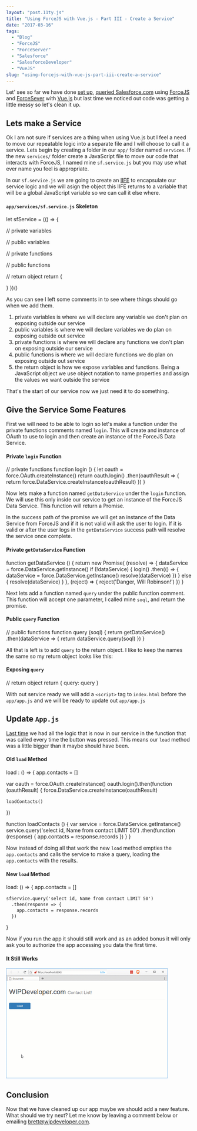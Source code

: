 ```yaml
---
layout: "post.11ty.js"
title: "Using ForceJS with Vue.js - Part III - Create a Service"
date: "2017-03-16"
tags: 
  - "Blog"
  - "ForceJS"
  - "ForceServer"
  - "Salesforce"
  - "SalesforceDeveloper"
  - "VueJS"
slug: "using-forcejs-with-vue-js-part-iii-create-a-service"
---
```


Let' see so far we have done [set up](/2017/03/14/using-forcejs-with-vue-js/), [queried Salesforce.com](/2017/03/15/using-forcejs-with-vue-js-part-ii-first-call/) using [ForceJS](https://github.com/ccoenraets/forcejs) and [ForceSever](https://github.com/ccoenraets/force-server) with [Vue.js](https://vuejs.org/) but last time we noticed out code was getting a little messy so let's clean it up.

## Lets make a Service

Ok I am not sure if services are a thing when using Vue.js but I feel a need to move our repeatable logic into a separate file and I will choose to call it a service. Lets begin by creating a folder in our `app/` folder named `services`. If the new `services/` folder create a JavaScript file to move our code that interacts with ForceJS, I named mine `sf.service.js` but you may use what ever name you feel is appropriate.

In our `sf.service.js` we are going to create an [IIFE](https://en.wikipedia.org/wiki/Immediately-invoked_function_expression) to encapsulate our service logic and we will asign the object this IIFE returns to a variable that will be a global JavaScript variable so we can call it else where.

#### `app/services/sf.service.js` Skeleton

let sfService = (() => {

  // private variables

  // public variables

  // private functions

  // public functions

  // return object
  return {
   
  }
})()

As you can see I left some comments in to see where things should go when we add them.

1. private variables is where we will declare any variable we don't plan on exposing outside our service
2. public variables is where we will declare variables we do plan on exposing outside out service
3. private functions is where we will declare any functions we don't plan on exposing outside our service
4. public functions is where we will declare functions we do plan on exposing outside out service
5. the return object is how we expose variables and functions. Being a JavaScript object we use object notation to name properties and assign the values we want outside the service

That's the start of our service now we just need it to do something.

## Give the Service Some Features

First we will need to be able to login so let's make a function under the private functions comments named `login`. This will create and instance of OAuth to use to login and then create an instance of the ForceJS Data Service.

#### Private `login` Function

// private functions
function login () {
  let oauth = force.OAuth.createInstance()
  return oauth.login()
    .then(oauthResult => {
      return force.DataService.createInstance(oauthResult)
    })
}

Now lets make a function named `getDataService` under the `login` function. We will use this only inside our service to get an instance of the ForceJS Data Service. This function will return a Promise.

In the success path of the promise we will get an instance of the Data Service from ForceJS and if it is not valid will ask the user to login. If it is valid or after the user logs in the `getDataService` success path will resolve the service once complete.

#### Private `getDataService` Function

function getDataService () {
  return new Promise(
    (resolve) => {
      dataService = force.DataService.getInstance()
      if (!dataService) {
        login()
          .then(() => {
            dataService = force.DataService.getInstance()
            resolve(dataService)
          })
      } else {
        resolve(dataService)
      }
    },
    (reject) => {
      reject('Danger, Will Robinson!')
    })
}

Next lets add a function named `query` under the public function comment. This function will accept one parameter, I called mine `soql`, and return the promise.

#### Public `query` Function

// public functions
function query (soql) {
  return getDataService()
    .then(dataService => {
      return dataService.query(soql)
    })
}

All that is left is to add `query` to the return object. I like to keep the names the same so my return object looks like this:

#### Exposing `query`

// return object
return {
  query: query
}

With out service ready we will add a `<script>` tag to `index.html` before the `app/app.js` and we will be ready to update out `app/app.js`

## Update `App.js`

[Last time](/2017/03/15/using-forcejs-with-vue-js-part-ii-first-call/) we had all the logic that is now in our service in the function that was called every time the button was pressed. This means our `load` method was a little bigger than it maybe should have been.

#### Old `load` Method

load : () => {
  app.contacts = \[\]

  var oauth = force.OAuth.createInstance()
  oauth.login().then(function (oauthResult) {
    force.DataService.createInstance(oauthResult)

    loadContacts()
  })

  function loadContacts () {
    var service = force.DataService.getInstance()
    service.query('select id, Name from contact LIMIT 50')
      .then(function (response) {
        app.contacts = response.records
      })
  }
}

Now instead of doing all that work the new `load` method empties the `app.contacts` and calls the service to make a query, loading the `app.contacts` with the results.

#### New `load` Method

load: () => {
    app.contacts = \[\]

    sfService.query('select id, Name from contact LIMIT 50')
      .then(response => {
        app.contacts = response.records
      })
}

Now if you run the app it should still work and as an added bonus it will only ask you to authorize the app accessing you data the first time.

#### It Still Works

![It Still Works](images/forcejs-vue-021.gif)

## Conclusion

Now that we have cleaned up our app maybe we should add a new feature. What should we try next? Let me know by leaving a comment below or emailing [brett@wipdeveloper.com](mailto:brett@wipdeveloper.com).
